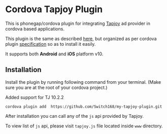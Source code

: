 Cordova Tapjoy Plugin
==========

This is phonegap/cordova plugin for integrating [Tapjoy](https://www.tapjoy.com) ad provider in cordova based applications. 

This plugin is the same as described [here](http://tech.tapjoy.com/product-overview/available-plugins/phonegap-plugin), but organized as per cordova plugin [specification](http://docs.phonegap.com/en/3.3.0/plugin_ref_spec.md.html#Plugin%20Specification) so as to install it easily.

It supports both **Android** and **iOS** platform v10.

Installation
----------
Install the plugin by running following command from your terminal. (Make sure you are at the root of your cordova project.)

Added support for TJ 10.2.2

```
cordova plugin add  https://github.com/Switch168/my-tapjoy-plugin.git
```

After installation you can call any of the ```js``` api provided by Tapjoy. 

To view list of ```js``` api, please visit ```tapjoy.js``` file located inside ```www``` directory. 
